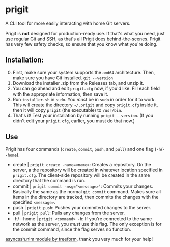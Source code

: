 # prigit
A CLI tool for more easily interacting with home Git servers.

Prigit is **not** designed for production-ready use. If that's what you need, just use regular Git and SSH, as that's all Prigit does behind-the-scenes.
Prigit has very few safety checks, so ensure that you know what you're doing.

## Installation:
0. First, make sure your system supports the `amd64` architecture.
Then, make sure you have Git installed. `git --version`
1. Download the installer .zip from the Releases tab, and unzip it.
2. You can go ahead and edit `prigit.cfg` now, if you'd like. Fill each field with the appropriate information, then save it.
3. Run `installer.sh` in `sudo`. You *must* be in `sudo` in order for it to work.
This will create the directory `~/.prigit` and copy `prigit.cfg` inside it, then it will copy `prigit` (the executable) to `/usr/bin`.
4. That's it! Test your installation by running `prigit --version`. (If you didn't edit your `prigit.cfg`, earlier, you must do that now.)

## Use
Prigit has four commands (`create`, `commit`, `push`, and `pull`) and one flag (`-h`/`--home`).
- create | `prigit create -name=<name>`:
Creates a repository.
On the server, a the repository will be created in whatever location specified in `prigit.cfg`.
The client-side repository will be created in the same directory that the command is run.
- commit | `prigit commit -msg="<message>"`:
Commits your changes.
Basically the same as the normal `git commit` command. Makes sure all items in the directory are tracked, then commits the changes with the specified `<message>`.
- push | `prigit push`:
Pushes your commited changes to the server.
- pull | `prigit pull`:
Pulls any changes from the server.
- -h/--home | `prigit <command> -h`:
If you're connected to the same network as the server, you *must* use this flag. The only exception is for the commit command, since the flag serves no function.

[asyncssh.nim module by treeform](https://github.com/treeform/asyncssh), thank you very much for your help!